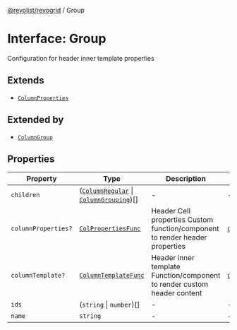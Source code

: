 [@revolist/revogrid](README.md) / Group

# Interface: Group

Configuration for header inner template properties

## Extends

- [`ColumnProperties`](Interface.ColumnProperties.md)

## Extended by

- [`ColumnGroup`](Interface.ColumnGroup.md)

## Properties

| Property | Type | Description | Inherited from | Defined in |
| ------ | ------ | ------ | ------ | ------ |
| `children` | ([`ColumnRegular`](Interface.ColumnRegular.md) \| [`ColumnGrouping`](TypeAlias.ColumnGrouping.md))[] | - | - | [src/store/dataSource/data.store.ts:21](https://github.com/revolist/revogrid/blob/52c8861ed92574ba1d5817b32afec294ddb1f986/src/store/dataSource/data.store.ts#L21) |
| `columnProperties?` | [`ColPropertiesFunc`](TypeAlias.ColPropertiesFunc.md) | Header Cell properties Custom function/component to render header properties | [`ColumnProperties`](Interface.ColumnProperties.md).`columnProperties` | [src/types/interfaces.ts:119](https://github.com/revolist/revogrid/blob/52c8861ed92574ba1d5817b32afec294ddb1f986/src/types/interfaces.ts#L119) |
| `columnTemplate?` | [`ColumnTemplateFunc`](TypeAlias.ColumnTemplateFunc.md) | Header inner template Function/component to render custom header content | [`ColumnProperties`](Interface.ColumnProperties.md).`columnTemplate` | [src/types/interfaces.ts:114](https://github.com/revolist/revogrid/blob/52c8861ed92574ba1d5817b32afec294ddb1f986/src/types/interfaces.ts#L114) |
| `ids` | (`string` \| `number`)[] | - | - | [src/store/dataSource/data.store.ts:23](https://github.com/revolist/revogrid/blob/52c8861ed92574ba1d5817b32afec294ddb1f986/src/store/dataSource/data.store.ts#L23) |
| `name` | `string` | - | - | [src/store/dataSource/data.store.ts:20](https://github.com/revolist/revogrid/blob/52c8861ed92574ba1d5817b32afec294ddb1f986/src/store/dataSource/data.store.ts#L20) |

